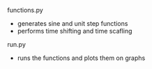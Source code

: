 functions.py
- generates sine and unit step functions
- performs time shifting and time scafling 

run.py
- runs the functions and plots them on graphs